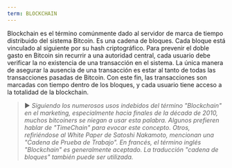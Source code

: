 ```yaml
---
term: BLOCKCHAIN
---
```


Blockchain es el término comúnmente dado al servidor de marca de tiempo distribuido del sistema Bitcoin. Es una cadena de bloques. Cada bloque está vinculado al siguiente por su hash criptográfico. Para prevenir el doble gasto en Bitcoin sin recurrir a una autoridad central, cada usuario debe verificar la no existencia de una transacción en el sistema. La única manera de asegurar la ausencia de una transacción es estar al tanto de todas las transacciones pasadas de Bitcoin. Con este fin, las transacciones son marcadas con tiempo dentro de los bloques, y cada usuario tiene acceso a la totalidad de la blockchain.

> ► *Siguiendo los numerosos usos indebidos del término "Blockchain" en el marketing, especialmente hacia finales de la década de 2010, muchos bitcoiners se niegan a usar esta palabra. Algunos prefieren hablar de "TimeChain" para evocar este concepto. Otros, refiriéndose al White Paper de Satoshi Nakamoto, mencionan una "Cadena de Prueba de Trabajo". En francés, el término inglés "Blockchain" es generalmente aceptado. La traducción "cadena de bloques" también puede ser utilizada.*